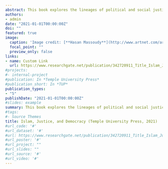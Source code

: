 ```yaml
---
abstract: This book explores the lineages of political and social justice discourses to explain Muslim political attitudes. It combines historical and empirical treatments of the subject to provide a fuller account of the scholarly inquiry concerning “Islam and democracy.” It is not the first book to study this subject as numerous scholars looked into whether Islam as a major world religion is detrimental or favorable to democratic government. This study, however, brings new insights into this field in two ways. First, it focuses on Muslim agency and proposes that we should focus on “Muslims and democracy” rather than “Islam and democracy” to explain democratic leanings among the devout. Second, it explains Muslim political attitudes from a novel perspective by putting values at the center of its inquiry. One of the assumptions of this volume is that justice is the most significant value in Islam’s ethico-political system. For that reason, it is proposed that different conceptions of justice have significant sway on political attitudes of the devout.
authors:
- admin
date: "2021-01-01T00:00:00Z"
doi: ""
featured: true
image:
  caption: 'Image credit: [**Hasan Massoudy**](http://www.artnet.com/artists/hassan-massoudy/)'
  focal_point: ""
  preview_only: false
links:
- name: Custom Link
  url: https://www.researchgate.net/publication/342720911_Title_Islam_Justice_and_Democracy_Subtitle_Lineages_of_Justice_and_Muslim_Political_Attitudes
#projects:
#- internal-project
#publication: In *Temple University Press*
#publication_short: In *TUP*
publication_types:
- "5"
publishDate: "2021-01-01T00:00:00Z"
#slides: example
summary: This book explores the lineages of political and social justice discourses to explain Muslim political attitudes. It combines historical and empirical treatments of the subject to provide a fuller account of the scholarly inquiry concerning “Islam and democracy.” It is not the first book to study this subject as numerous scholars looked into whether Islam as a major world religion is detrimental or favorable to democratic government. This study, however, brings new insights into this field in two ways. First, it focuses on Muslim agency and proposes that we should focus on “Muslims and democracy” rather than “Islam and democracy” to explain democratic leanings among the devout. Second, it explains Muslim political attitudes from a novel perspective by putting values at the center of its inquiry. One of the assumptions of this volume is that justice is the most significant value in Islam’s ethico-political system. For that reason, it is proposed that different conceptions of justice have significant sway on political attitudes of the devout.
#tags:
#- Source Themes
title: Islam, Justice, and Democracy (Temple University Press, 2021)
#url_code: '#'
#url_dataset: '#'
#url: https://www.researchgate.net/publication/342720911_Title_Islam_Justice_and_Democracy_Subtitle_Lineages_of_Justice_and_Muslim_Political_Attitudes
#url_poster: '#'
#url_project: ""
#url_slides: ""
#url_source: '#'
#url_video: '#'
---
```

